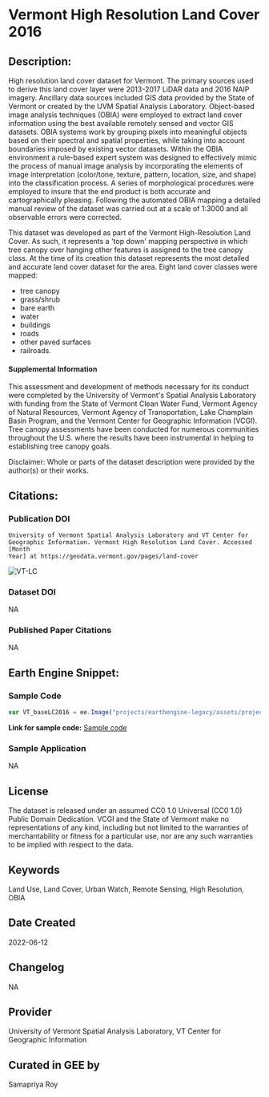 
# Vermont High Resolution Land Cover 2016

## Description:

High resolution land cover dataset for Vermont. The primary sources used to derive this land cover layer were 2013-2017 LiDAR data and 2016 NAIP imagery. Ancillary data sources included GIS data provided by the State of Vermont or created by the UVM Spatial Analysis Laboratory. Object-based image analysis techniques (OBIA) were employed to extract land cover information using the best available remotely sensed and vector GIS datasets. OBIA systems work by grouping pixels into meaningful objects based on their spectral and spatial properties, while taking into account boundaries imposed by existing vector datasets. Within the OBIA environment a rule-based expert system was designed to effectively mimic the process of manual image analysis by incorporating the elements of image interpretation (color/tone, texture, pattern, location, size, and shape) into the classification process. A series of morphological procedures were employed to insure that the end product is both accurate and cartographically pleasing. Following the automated OBIA mapping a detailed manual review of the dataset was carried out at a scale of 1:3000 and all observable errors were corrected.


This dataset was developed as part of the Vermont High-Resolution Land Cover. As such, it represents a 'top down' mapping perspective in which tree canopy over hanging other features is assigned to the tree canopy class. At the time of its creation this dataset represents the most detailed and accurate land cover dataset for the area. Eight land cover classes were mapped:

* tree canopy
* grass/shrub
* bare earth
* water
* buildings
* roads
* other paved surfaces
* railroads.

#### Supplemental Information

This assessment and development of methods necessary for its conduct were completed by the University of Vermont's Spatial Analysis Laboratory with funding from the State of Vermont Clean Water Fund, Vermont Agency of Natural Resources, Vermont Agency of Transportation, Lake Champlain Basin Program, and the Vermont Center for Geographic Information (VCGI). Tree canopy assessments have been conducted for numerous communities throughout the U.S. where the results have been instrumental in helping to establishing tree canopy goals.

Disclaimer: Whole or parts of the dataset description were provided by the author(s) or their works.

## Citations:

### Publication DOI

```
University of Vermont Spatial Analysis Laboratory and VT Center for Geographic Information. Vermont High Resolution Land Cover. Accessed [Month
Year] at https://geodata.vermont.gov/pages/land-cover
```

![VT-LC](https://user-images.githubusercontent.com/6677629/173284265-eacfa233-16d6-4256-a90b-c06e6d87a58c.gif)

### Dataset DOI

NA

### Published Paper Citations

NA

## Earth Engine Snippet:

### Sample Code

```js
var VT_baseLC2016 = ee.Image("projects/earthengine-legacy/assets/projects/sat-io/open-datasets/HRLC/VT_BaseLC_2016");
```
**Link for sample code:** [Sample code]( https://code.earthengine.google.com/?scriptPath=users/sat-io/awesome-gee-catalog-examples:regional-landuse-landcover/VT-BASE-LC-2016)

### Sample Application

NA

## License

The dataset is released under an assumed CC0 1.0 Universal (CC0 1.0) Public Domain Dedication. VCGI and the State of Vermont make no representations of any kind, including but not limited to the warranties of merchantability or fitness for a particular use, nor are any such warranties to be implied with respect to the data.

## Keywords

Land Use, Land Cover, Urban Watch, Remote Sensing, High Resolution, OBIA

## Date Created

2022-06-12

## Changelog

NA

## Provider
University of Vermont Spatial Analysis Laboratory, VT Center for Geographic Information

## Curated in GEE by
Samapriya Roy